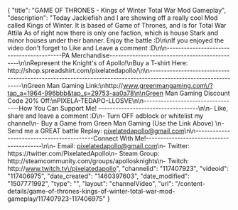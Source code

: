 {
    "title": "GAME OF THRONES - Kings of Winter Total War Mod Gameplay",
    "description": "Today Jackiefish and I are showing off a really cool Mod called Kings of Winter.  It is based of Game of Thrones, and is for Total War Attila  As of right now there is only one faction, which is house Stark and minor houses under their banner.  Enjoy the battle :D\n\nIf you enjoyed the video don't forget to Like and Leave a comment :D\n\n-----------------------------------------PA Merchandise----------------------------------------------\n\nRepresent the Knight's of Apollo!\nBuy a T-shirt Here: http:\/\/shop.spreadshirt.com\/pixelatedapollo\/\n\n---------------------------------------------------------------------------------------------------------------\nGreen Man Gaming Link:\nhttp:\/\/www.greenmangaming.com\/?tap_a=1964-996bbb&tap_s=29753-aa0a78\n\nGreen Man Gaming Discount Code 20% Off:\nPIXELA-TEDAPO-LLOSVE\n\n----------------------------------How You Can Support Me! -----------------------------------\n\n- Like, share and leave a comment :D\n- Turn OFF adblock or whitelist my channel\n- Buy a Game from Green Man Gaming (Use the Link Above) \n- Send me a GREAT battle Replay: pixelatedapollo@gmail.com\n\n------------------------------------------Connect With Me!-----------------------------------------\n\n- Email: pixelatedapollo@gmail.com\n- Twitter: https:\/\/twitter.com\/PixelatedApollo\n- Steam Group:  http:\/\/steamcommunity.com\/groups\/apollosknights\n- Twitch: http:\/\/www.twitch.tv\/pixelatedapollo",
    "channelid": "117407923",
    "videoid": "117406975",
    "date_created": "1460397603",
    "date_modified": "1507771992",
    "type": "",
    "layout": "channelVideo",
    "url": "\/content-details\/game-of-thrones-kings-of-winter-total-war-mod-gameplay\/117407923-117406975"
}